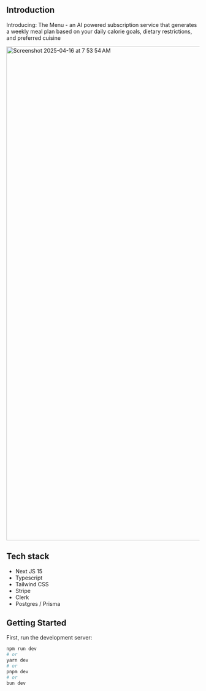## Introduction
Introducing: The Menu - an AI  powered subscription service that generates a weekly meal plan based on your daily calorie goals, dietary restrictions, and preferred cuisine

<img width="1290" alt="Screenshot 2025-04-16 at 7 53 54 AM" src="https://github.com/user-attachments/assets/23b06d48-ad67-4831-8ca6-61e134e4379d" />

## Tech stack
- Next JS 15
- Typescript
- Tailwind CSS
- Stripe
- Clerk
- Postgres / Prisma

## Getting Started

First, run the development server:

```bash
npm run dev
# or
yarn dev
# or
pnpm dev
# or
bun dev
```

